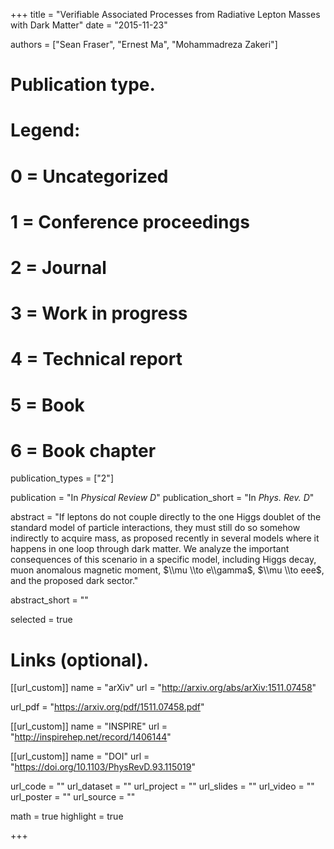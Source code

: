 +++
title = "Verifiable Associated Processes from Radiative Lepton Masses with Dark Matter"
date = "2015-11-23"

authors = ["Sean Fraser", "Ernest Ma", "Mohammadreza Zakeri"]

# Publication type.
# Legend:
# 0 = Uncategorized
# 1 = Conference proceedings
# 2 = Journal
# 3 = Work in progress
# 4 = Technical report
# 5 = Book
# 6 = Book chapter
publication_types = ["2"]

publication = "In *Physical Review D*"
publication_short = "In *Phys. Rev. D*"

abstract = "If leptons do not couple directly to the one Higgs doublet of the standard model of particle interactions, they must still do so somehow indirectly to acquire mass, as proposed recently in several models where it happens in one loop through dark matter. We analyze the important consequences of this scenario in a specific model, including Higgs decay, muon anomalous magnetic moment, $\\mu \\to e\\gamma$, $\\mu \\to eee$, and the proposed dark sector."

abstract_short = ""

selected = true

# Links (optional).

[[url_custom]]
name = "arXiv"
url = "http://arxiv.org/abs/arXiv:1511.07458"

url_pdf = "https://arxiv.org/pdf/1511.07458.pdf"

[[url_custom]]
name = "INSPIRE"
url = "http://inspirehep.net/record/1406144"

[[url_custom]]
name = "DOI"
url = "https://doi.org/10.1103/PhysRevD.93.115019"


url_code = ""
url_dataset = ""
url_project = ""
url_slides = ""
url_video = ""
url_poster = ""
url_source = ""

math = true
highlight = true

+++
